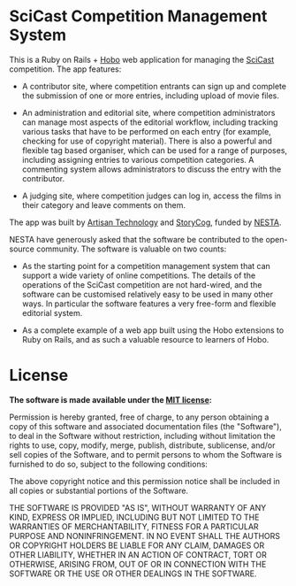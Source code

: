 # SciCast Competition Management System

This is a Ruby on Rails + [Hobo][1] web application for managing the [SciCast][2] competition. The app features:

  - A contributor site, where competition entrants can sign up and complete the submission of one or more entries, including upload of movie files.
  
  - An administration and editorial site, where competition administrators can manage most aspects of the editorial workflow, including tracking various tasks that have to be performed on each entry (for example, checking for use of copyright material). There is also a powerful and flexible tag based organiser, which can be used for a range of purposes, including assigning entries to various competition categories. A commenting system allows administrators to discuss the entry with the contributor.
  
  - A judging site, where competition judges can log in, access the films in their category and leave comments on them.

The app was built by [Artisan Technology][3] and [StoryCog][4], funded by [NESTA][5].

NESTA have generously asked that the software be contributed to the open-source community. The software is valuable on two counts:

 - As the starting point for a competition management system that can support a wide variety of online competitions. The details of the operations of the SciCast competition are not hard-wired, and the software can be customised relatively easy to be used in many other ways. In particular the software features a very free-form and flexible editorial system. 

 - As a complete example of a web app built using the Hobo extensions to Ruby on Rails, and as such a valuable resource to learners of Hobo.
 
[1]: http://hobocentral.net
[2]: http://www.planet-scicast.com
[3]: http://artisantech.co.uk
[4]: http://storycog.com/
[5]: http://www.nesta.org.uk

# License

**The software is made available under the [MIT license][1]:**

[1]: http://www.opensource.org/licenses/mit-license.php

Permission is hereby granted, free of charge, to any person obtaining a copy
of this software and associated documentation files (the "Software"), to deal
in the Software without restriction, including without limitation the rights
to use, copy, modify, merge, publish, distribute, sublicense, and/or sell
copies of the Software, and to permit persons to whom the Software is
furnished to do so, subject to the following conditions:

The above copyright notice and this permission notice shall be included in
all copies or substantial portions of the Software.

THE SOFTWARE IS PROVIDED "AS IS", WITHOUT WARRANTY OF ANY KIND, EXPRESS OR
IMPLIED, INCLUDING BUT NOT LIMITED TO THE WARRANTIES OF MERCHANTABILITY,
FITNESS FOR A PARTICULAR PURPOSE AND NONINFRINGEMENT. IN NO EVENT SHALL THE
AUTHORS OR COPYRIGHT HOLDERS BE LIABLE FOR ANY CLAIM, DAMAGES OR OTHER
LIABILITY, WHETHER IN AN ACTION OF CONTRACT, TORT OR OTHERWISE, ARISING FROM,
OUT OF OR IN CONNECTION WITH THE SOFTWARE OR THE USE OR OTHER DEALINGS IN
THE SOFTWARE.